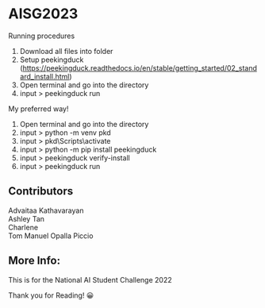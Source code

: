 # AISG2023

Running procedures
1. Download all files into folder
2. Setup peekingduck (https://peekingduck.readthedocs.io/en/stable/getting_started/02_standard_install.html)
3. Open terminal and go into the directory
4. input \> peekingduck run

My preferred way!
1. Open terminal and go into the directory
2. input \> python -m venv pkd
3. input \> pkd\Scripts\activate
4. input \> python -m pip install peekingduck
4. input \> peekingduck verify-install
5. input \> peekingduck run

## Contributors
Advaitaa Kathavarayan <br />
Ashley Tan <br />
Charlene <br />
Tom Manuel Opalla Piccio <br />

## More Info:
This is for the National AI Student Challenge 2022

Thank you for Reading! :grinning:
